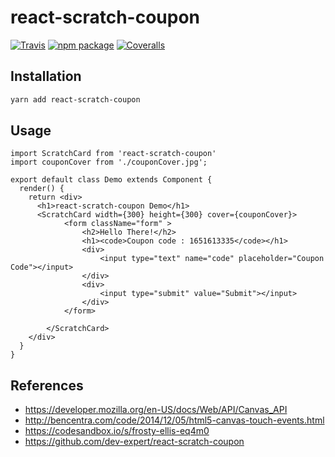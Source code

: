 # react-scratch-coupon

[![Travis][build-badge]][build]
[![npm package][npm-badge]][npm]
[![Coveralls][coveralls-badge]][coveralls]

## Installation

```sh
yarn add react-scratch-coupon
```

## Usage
```
import ScratchCard from 'react-scratch-coupon'
import couponCover from './couponCover.jpg';

export default class Demo extends Component {
  render() {
    return <div>
      <h1>react-scratch-coupon Demo</h1>
	  <ScratchCard width={300} height={300} cover={couponCover}>
			<form className="form" >
				<h2>Hello There!</h2>
				<h1><code>Coupon code : 1651613335</code></h1>
				<div>
					<input type="text" name="code" placeholder="Coupon Code"></input>
				</div>
				<div>
					<input type="submit" value="Submit"></input>
				</div>
			</form>

		</ScratchCard>
    </div>
  }
}
```

## References
- https://developer.mozilla.org/en-US/docs/Web/API/Canvas_API
- http://bencentra.com/code/2014/12/05/html5-canvas-touch-events.html
- https://codesandbox.io/s/frosty-ellis-eq4m0
- https://github.com/dev-expert/react-scratch-coupon

[build-badge]: https://img.shields.io/travis/user/repo/master.png?style=flat-square
[build]: https://travis-ci.org/user/repo

[npm-badge]: https://img.shields.io/npm/v/npm-package.png?style=flat-square
[npm]: https://www.npmjs.org/package/npm-package

[coveralls-badge]: https://img.shields.io/coveralls/user/repo/master.png?style=flat-square
[coveralls]: https://coveralls.io/github/user/repo
